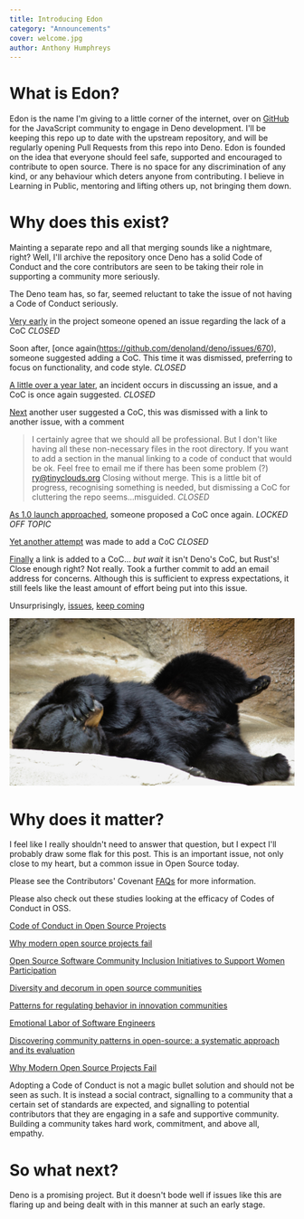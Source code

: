 ```yaml
---
title: Introducing Edon
category: "Announcements"
cover: welcome.jpg
author: Anthony Humphreys
---
```


# What is Edon?

Edon is the name I'm giving to a little corner of the internet, over on [GitHub](https://github.com/anthonyhumphreys/edon) for the JavaScript community to engage in Deno development. I'll be keeping this repo up to date with the upstream repository, and will be regularly opening Pull Requests from this repo into Deno. Edon is founded on the idea that everyone should feel safe, supported and encouraged to contribute to open source. There is no space for any discrimination of any kind, or any behaviour which deters anyone from contributing. I believe in Learning in Public, mentoring and lifting others up, not bringing them down.

# Why does this exist?

Mainting a separate repo and all that merging sounds like a nightmare, right? Well, I'll archive the repository once Deno has a solid Code of Conduct and the core contributors are seen to be taking their role in supporting a community more seriously.

The Deno team has, so far, seemed reluctant to take the issue of not having a Code of Conduct seriously.

[Very early](https://github.com/denoland/deno/issues/79) in the project someone opened an issue regarding the lack of a CoC
_*CLOSED*_

Soon after, [once again(https://github.com/denoland/deno/issues/670), someone suggested adding a CoC. This time it was dismissed, preferring to focus on functionality, and code style.
_*CLOSED*_

[A little over a year later](https://github.com/denoland/deno/pull/3517), an incident occurs in discussing an issue, and a CoC is once again suggested.
_*CLOSED*_

[Next](https://github.com/denoland/deno/issues/3954) another user suggested a CoC, this was dismissed with a link to another issue, with a comment

> I certainly agree that we should all be professional. But I don't like having all these non-necessary files in the root directory. If you want to add a section in the manual linking to a code of conduct that would be ok. Feel free to email me if there has been some problem (?) ry@tinyclouds.org Closing without merge.
> This is a little bit of progress, recognising something is needed, but dismissing a CoC for cluttering the repo seems...misguided.
> _*CLOSED*_

[As 1.0 launch approached](https://github.com/denoland/deno/issues/5154), someone proposed a CoC once again.
_*LOCKED OFF TOPIC*_

[Yet another attempt](https://github.com/denoland/deno/pull/5155) was made to add a CoC
_*CLOSED*_

[Finally](https://github.com/denoland/deno/pull/5165) a link is added to a CoC... _but wait_ it isn't Deno's CoC, but Rust's! Close enough right? Not really. Took a further commit to add an email address for concerns. Although this is sufficient to express expectations, it still feels like the least amount of effort being put into this issue.

Unsurprisingly, [issues](https://github.com/denoland/deno/issues/5171), [keep coming](https://github.com/denoland/deno/pull/5514)

![Facepalm](./facepalm.jpg)

# Why does it matter?

I feel like I really shouldn't need to answer that question, but I expect I'll probably draw some flak for this post. This is an important issue, not only close to my heart, but a common issue in Open Source today.

Please see the Contributors' Covenant [FAQs](https://www.contributor-covenant.org/faq/) for more information.

Please also check out these studies looking at the efficacy of Codes of Conduct in OSS.

[Code of Conduct in Open Source Projects](https://www.win.tue.nl/~aserebre/SANER2017.pdf)

[Why modern open source projects fail](https://dl.acm.org/doi/abs/10.1145/3106237.3106246)

[Open Source Software Community Inclusion Initiatives to Support Women Participation](https://link.springer.com/chapter/10.1007/978-3-030-20883-7_7)

[Diversity and decorum in open source communities](https://dl.acm.org/doi/abs/10.1145/3236024.3275441)

[Patterns for regulating behavior in innovation communities](https://dl.acm.org/doi/pdf/10.5555/3290281.3290299)

[Emotional Labor of Software Engineers](https://pure.tue.nl/ws/portalfiles/portal/90786766/sereemot2017.pdf)

[Discovering community patterns in open-source: a systematic approach and its evaluation](https://link.springer.com/article/10.1007/s10664-018-9659-9)

[Why Modern Open Source Projects Fail](https://dl.acm.org/doi/pdf/10.1145/3106237.3106246)

Adopting a Code of Conduct is not a magic bullet solution and should not be seen as such. It is instead a social contract, signalling to a community that a certain set of standards are expected, and signalling to potential contributors that they are engaging in a safe and supportive community. Building a community takes hard work, commitment, and above all, empathy.

# So what next?

Deno is a promising project. But it doesn't bode well if issues like this are flaring up and being dealt with in this manner at such an early stage.
